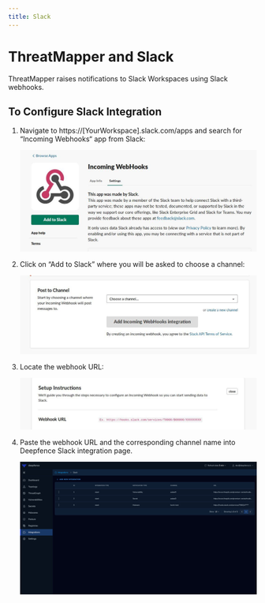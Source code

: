```yaml
---
title: Slack
---
```


# ThreatMapper and Slack

ThreatMapper raises notifications to Slack Workspaces using Slack webhooks.

## To Configure Slack Integration

1. Navigate to https://[YourWorkspace].slack.com/apps and search for “Incoming Webhooks“ app from Slack:

   ![Slack](../img/integrations-slack-1.jpeg)

2. Click on “Add to Slack” where you will be asked to choose a channel:

   ![Slack](../img/integrations-slack-2.jpeg)

3. Locate the webhook URL:

   ![Slack](../img/integrations-slack-3.jpeg)

4. Paste the webhook URL and the corresponding channel name into Deepfence Slack integration page.

   ![Slack](../img/integrations-slack.png)